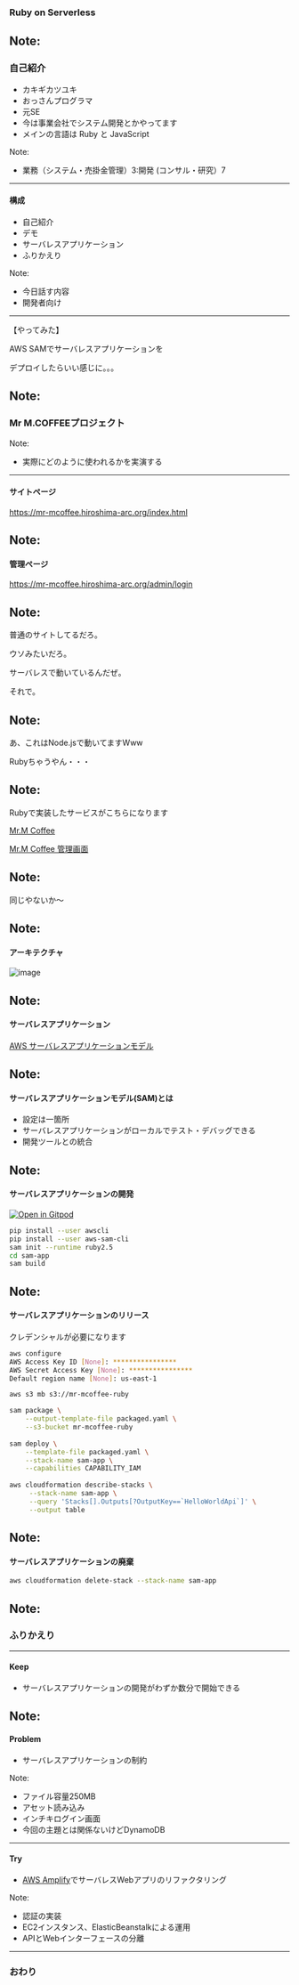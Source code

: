 ### Ruby on Serverless

Note:
---

### 自己紹介

- カキギカツユキ
- おっさんプログラマ
- 元SE
- 今は事業会社でシステム開発とかやってます
- メインの言語は Ruby と JavaScript

Note:
- 業務（システム・売掛金管理）3:開発 (コンサル・研究）7
---

#### 構成

- 自己紹介
- デモ
- サーバレスアプリケーション
- ふりかえり

Note:
- 今日話す内容
- 開発者向け
---

【やってみた】

AWS SAMでサーバレスアプリケーションを

デプロイしたらいい感じに。。。

Note:
---

### Mr M.COFFEEプロジェクト

Note:
- 実際にどのように使われるかを実演する
---

#### サイトページ

https://mr-mcoffee.hiroshima-arc.org/index.html

Note:
---

#### 管理ページ

https://mr-mcoffee.hiroshima-arc.org/admin/login

Note:
---

普通のサイトしてるだろ。

ウソみたいだろ。

サーバレスで動いているんだぜ。

それで。

Note:
---

あ、これはNode.jsで動いてますWww

Rubyちゃうやん・・・

Note:
---

Rubyで実装したサービスがこちらになります

[Mr.M Coffee](https://cpikfx3u12.execute-api.us-east-1.amazonaws.com/Prod/)

[Mr.M Coffee 管理画面](https://cpikfx3u12.execute-api.us-east-1.amazonaws.com/Prod/admin-login)

Note:
---

同じやないか〜

Note:
---

#### アーキテクチャ

![image](docs/assets/ArchitectureDiagram.png)

Note:
---

#### サーバレスアプリケーション

[AWS サーバレスアプリケーションモデル](https://aws.amazon.com/jp/serverless/sam/)

Note:
---

#### サーバレスアプリケーションモデル(SAM)とは

- 設定は一箇所
- サーバレスアプリケーションがローカルでテスト・デバッグできる
- 開発ツールとの統合

Note:
---

#### サーバレスアプリケーションの開発 

[![Open in Gitpod](https://gitpod.io/button/open-in-gitpod.svg)](https://gitpod.io/#https://github.com/k2works/mr-coffee-ruby.git)

```bash
pip install --user awscli
pip install --user aws-sam-cli
sam init --runtime ruby2.5
cd sam-app
sam build
```

Note:
---

#### サーバレスアプリケーションのリリース

クレデンシャルが必要になります

```bash
aws configure
AWS Access Key ID [None]: ****************
AWS Secret Access Key [None]: ****************
Default region name [None]: us-east-1
```

```bash
aws s3 mb s3://mr-mcoffee-ruby

sam package \
    --output-template-file packaged.yaml \
    --s3-bucket mr-mcoffee-ruby
    
sam deploy \
    --template-file packaged.yaml \
    --stack-name sam-app \
    --capabilities CAPABILITY_IAM
    
aws cloudformation describe-stacks \
     --stack-name sam-app \
     --query 'Stacks[].Outputs[?OutputKey==`HelloWorldApi`]' \
     --output table
```

Note:
---

#### サーバレスアプリケーションの廃棄

```bash
aws cloudformation delete-stack --stack-name sam-app
```

Note:
---

### ふりかえり

---

#### Keep

- サーバレスアプリケーションの開発がわずか数分で開始できる

Note:
---

#### Problem

- サーバレスアプリケーションの制約

Note:
- ファイル容量250MB
- アセット読み込み
- インチキログイン画面
- 今回の主題とは関係ないけどDynamoDB
---

#### Try

- [AWS Amplify](https://aws.amazon.com/jp/amplify/)でサーバレスWebアプリのリファクタリング

Note:
- 認証の実装
- EC2インスタンス、ElasticBeanstalkによる運用
- APIとWebインターフェースの分離
---

### おわり
